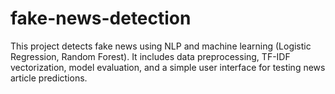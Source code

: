 # fake-news-detection
This project detects fake news using NLP and machine learning (Logistic Regression, Random Forest). It includes data preprocessing, TF-IDF vectorization, model evaluation, and a simple user interface for testing news article predictions.
